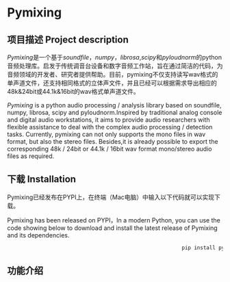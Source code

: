 # Pymixing

## 项目描述 Project description

*Pymixing*是一个基于*soundfile*，*numpy*，*librosa*,*scipy*和*pyloudnorm*的python音频处理库。启发于传统调音台设备和数字音频工作站，旨在通过简洁的代码，为音频领域的开发者、研究者提供帮助。目前，pymixing不仅支持读写wav格式的单声道文件，还支持相同格式的立体声文件，并且已经可以根据需求导出相应的48k&24bit或44.1k&16bit的wav格式单声道文件。

*Pymixing* is a python audio processing / analysis library based on soundfile, numpy, librosa, scipy and pyloudnorm.Inspired by traditional analog console and digital audio workstations, it aims to provide audio researchers with flexible assistance to deal with the complex audio processing / detection tasks. Currently, pymixing can not only supports the mono files in wav format, but also the stereo files. Besides,it is already possible to export the corresponding 48k / 24bit or 44.1k / 16bit wav format mono/stereo audio files as required.

## 下载 Installation

Pymixing已经发布在PYPI上，在终端（Mac电脑）中输入以下代码就可以实现下载。

Pymixing has been released on PYPI，In a modern Python, you can use the code showing below to download and install the latest release of Pymixing and its dependencies. 

~~~python
                                                         pip install pymixing
~~~

## 功能介绍 

